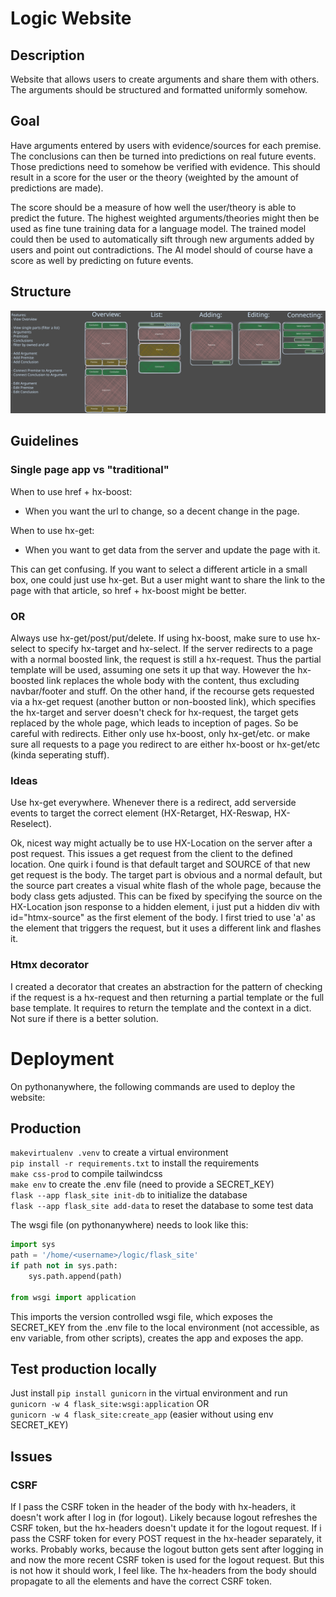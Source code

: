 # Logic Website

## Description

Website that allows users to create arguments and share them with others.
The arguments should be structured and formatted uniformly somehow.

## Goal

Have arguments entered by users with evidence/sources for each premise.
The conclusions can then be turned into predictions on real future events.
Those predictions need to somehow be verified with evidence.
This should result in a score for the user or the theory (weighted by the amount of predictions are made).

The score should be a measure of how well the user/theory is able to predict the future.
The highest weighted arguments/theories might then be used as fine tune training data for a language model.
The trained model could then be used to automatically sift through new arguments added by users and point out contradictions.
The AI model should of course have a score as well by predicting on future events.

## Structure

![Structure](structure.svg)


## Guidelines

### Single page app vs "traditional"
When to use href + hx-boost:
- When you want the url to change, so a decent change in the page.

When to use hx-get:
- When you want to get data from the server and update the page with it.

This can get confusing.
If you want to select a different article in a small box, one could just use hx-get.
But a user might want to share the link to the page with that article, so href + hx-boost might be better.

### OR
Always use hx-get/post/put/delete. If using hx-boost, make sure to use hx-select to specify hx-target and hx-select.
If the server redirects to a page with a normal boosted link, the request is still a hx-request.
Thus the partial template will be used, assuming one sets it up that way.
However the hx-boosted link replaces the whole body with the content, thus excluding navbar/footer and stuff.
On the other hand, if the recourse gets requested via a hx-get request (another button or non-boosted link), which specifies the hx-target and server doesn't check for hx-request, the target gets replaced by the whole page, which leads to inception of pages.
So be careful with redirects.
Either only use hx-boost, only hx-get/etc. or make sure all requests to a page you redirect to are either hx-boost or hx-get/etc (kinda seperating stuff).

### Ideas

Use hx-get everywhere.
Whenever there is a redirect, add serverside events to target the correct element (HX-Retarget, HX-Reswap, HX-Reselect).

Ok, nicest way might actually be to use HX-Location on the server after a post request. This issues a get request from the client to the defined location.
One quirk i found is that default target and SOURCE of that new get request is the body.
The target part is obvious and a normal default, but the source part creates a visual white flash of the whole page, because the body class gets adjusted.
This can be fixed by specifying the source on the HX-Location json response to a hidden element, i just put a hidden div with id="htmx-source" as the first element of the body.
I first tried to use 'a' as the element that triggers the request, but it uses a different link and flashes it.

### Htmx decorator

I created a decorator that creates an abstraction for the pattern of checking if the request is a hx-request and then returning a partial template or the full base template.
It requires to return the template and the context in a dict.
Not sure if there is a better solution.

# Deployment

On pythonanywhere, the following commands are used to deploy the website:

## Production

`makevirtualenv .venv` to create a virtual environment  
`pip install -r requirements.txt` to install the requirements  
`make css-prod` to compile tailwindcss  
`make env` to create the .env file (need to provide a SECRET_KEY)  
`flask --app flask_site init-db` to initialize the database  
`flask --app flask_site add-data` to reset the database to some test data  


The wsgi file (on pythonanywhere) needs to look like this:
```python
import sys
path = '/home/<username>/logic/flask_site'
if path not in sys.path:
    sys.path.append(path)

from wsgi import application
```

This imports the version controlled wsgi file, which exposes the SECRET_KEY from the .env file
to the local environment (not accessible, as env variable, from other scripts), creates the app and exposes the app.

## Test production locally
Just install `pip install gunicorn` in the virtual environment and run  
`gunicorn -w 4 flask_site:wsgi:application` OR  
`gunicorn -w 4 flask_site:create_app` (easier without using env SECRET_KEY)


## Issues
### CSRF
If I pass the CSRF token in the header of the body with hx-headers, it doesn't work after I log in (for logout).
Likely because logout refreshes the CSRF token, but the hx-headers doesn't update it for the logout request.
If i pass the CSRF token for every POST request in the hx-header separately, it works.
Probably works, because the logout button gets sent after logging in and now the more recent CSRF token is used for the logout request.
But this is not how it should work, I feel like.
The hx-headers from the body should propagate to all the elements and have the correct CSRF token.

